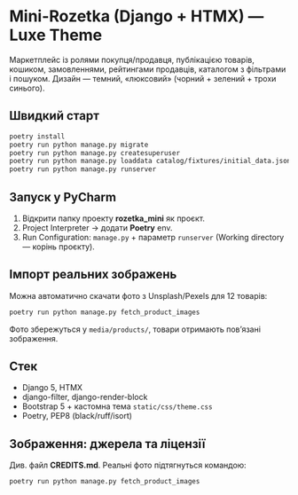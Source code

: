 # Mini-Rozetka (Django + HTMX) — Luxe Theme

Маркетплейс із ролями покупця/продавця, публікацією товарів, кошиком, замовленнями, рейтингами продавців, каталогом з фільтрами і пошуком. Дизайн — темний, «люксовий» (чорний + зелений + трохи синього).

## Швидкий старт
```bash
poetry install
poetry run python manage.py migrate
poetry run python manage.py createsuperuser
poetry run python manage.py loaddata catalog/fixtures/initial_data.json
poetry run python manage.py runserver
```

## Запуск у PyCharm
1. Відкрити папку проекту **rozetka_mini** як проєкт.
2. Project Interpreter → додати **Poetry** env.
3. Run Configuration: `manage.py` + параметр `runserver` (Working directory — корінь проєкту).

## Імпорт реальних зображень
Можна автоматично скачати фото з Unsplash/Pexels для 12 товарів:
```bash
poetry run python manage.py fetch_product_images
```
Фото збережуться у `media/products/`, товари отримають повʼязані зображення.

## Стек
- Django 5, HTMX
- django-filter, django-render-block
- Bootstrap 5 + кастомна тема `static/css/theme.css`
- Poetry, PEP8 (black/ruff/isort)


## Зображення: джерела та ліцензії
Див. файл **CREDITS.md**. Реальні фото підтягнуться командою:
```bash
poetry run python manage.py fetch_product_images
```
